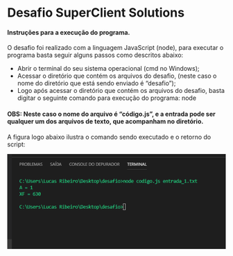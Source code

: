 <h1>Desafio SuperClient Solutions</h1>

<h4>Instruções para a execução do programa.</h4>

<p>O desafio foi realizado com a linguagem JavaScript (node), para executar o programa basta seguir alguns passos como descritos abaixo:</p>

<ul>
  <li>Abrir o terminal do seu sistema operacional (cmd no Windows);</li>

  <li>Acessar o diretório que contém os arquivos do desafio, (neste caso o nome do diretório que está sendo enviado é “desafio”);</li>

  <li>Logo após acessar o diretório que contém os arquivos do desafio, basta digitar o seguinte comando para execução do programa: node <nome do arquivo.js> <nome da entrada.txt> </li>
</ul>
<h4>OBS: Neste caso o nome do arquivo é “código.js”, e a entrada pode ser qualquer um dos arquivos de texto, que acompanham no diretório.</h4>

A figura logo abaixo ilustra o comando sendo executado e o retorno do script:

![alt text](./script.png)
